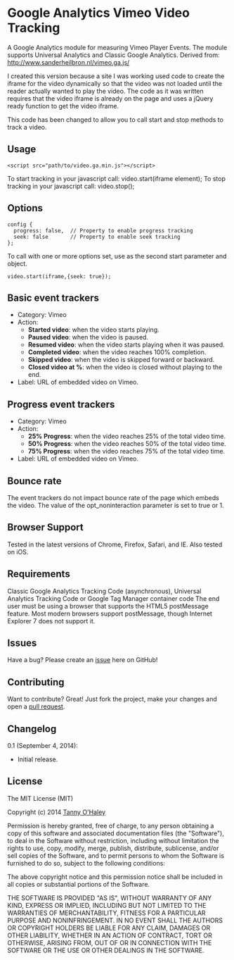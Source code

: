 # Google Analytics Vimeo Video Tracking

A Google Analytics module for measuring Vimeo Player Events. The module supports Universal Analytics and Classic Google Analytics. Derived from: http://www.sanderheilbron.nl/vimeo.ga.js/

I created this version because a site I was working used code to create the iframe for the video dynamically so that the video was not loaded until the reader actually wanted to play the video. The code as it was written requires that the video iframe is already on the page and uses a jQuery ready function to get the video iframe.

This code has been changed to allow you to call start and stop methods to track a video.

## Usage

    <script src="path/to/video.ga.min.js"></script>

To start tracking in your javascript call:
    video.start(iframe element);
To stop tracking in your javascript call:
    video.stop();
## Options
    config {
      progress: false,  // Property to enable progress tracking
      seek: false       // Property to enable seek tracking
    };

To call with one or more options set, use as the second start parameter and object.

    video.start(iframe,{seek: true});

## Basic event trackers

* Category: Vimeo
* Action:
  * **Started video**: when the video starts playing.
  * **Paused video**: when the video is paused.
  * **Resumed video**: when the video starts playing when it was paused.
  * **Completed video**: when the video reaches 100% completion.
  * **Skipped video**: when the video is skipped forward or backward.
  * **Closed video at %**: when the video is closed without playing to the end.
* Label: URL of embedded video on Vimeo.

## Progress event trackers

* Category: Vimeo
* Action:
  * **25% Progress**: when the video reaches 25% of the total video time.
  * **50% Progress**: when the video reaches 50% of the total video time.
  * **75% Progress**: when the video reaches 75% of the total video time.
* Label: URL of embedded video on Vimeo.

## Bounce rate

The event trackers do not impact bounce rate of the page which embeds the video. The value of the opt_noninteraction parameter is set to true or 1.

## Browser Support

Tested in the latest versions of Chrome, Firefox, Safari, and IE. Also tested on iOS.

## Requirements

Classic Google Analytics Tracking Code (asynchronous), Universal Analytics Tracking Code or Google Tag Manager container code
The end user must be using a browser that supports the HTML5 postMessage feature. Most modern browsers support postMessage, though Internet Explorer 7 does not support it.

## Issues

Have a bug? Please create an [issue](https://github.com/tannyo/video.ga.js/issues) here on GitHub!

## Contributing

Want to contribute? Great! Just fork the project, make your changes and open a [pull request](https://github.com/tannyo/video.ga.js/pulls).

## Changelog
0.1 (September 4, 2014):

* Initial release.

## License

The MIT License (MIT)

Copyright (c) 2014 [Tanny O'Haley](http://tanny.ica.com)

Permission is hereby granted, free of charge, to any person obtaining a copy
of this software and associated documentation files (the "Software"), to deal
in the Software without restriction, including without limitation the rights
to use, copy, modify, merge, publish, distribute, sublicense, and/or sell
copies of the Software, and to permit persons to whom the Software is
furnished to do so, subject to the following conditions:

The above copyright notice and this permission notice shall be included in all
copies or substantial portions of the Software.

THE SOFTWARE IS PROVIDED "AS IS", WITHOUT WARRANTY OF ANY KIND, EXPRESS OR
IMPLIED, INCLUDING BUT NOT LIMITED TO THE WARRANTIES OF MERCHANTABILITY,
FITNESS FOR A PARTICULAR PURPOSE AND NONINFRINGEMENT. IN NO EVENT SHALL THE
AUTHORS OR COPYRIGHT HOLDERS BE LIABLE FOR ANY CLAIM, DAMAGES OR OTHER
LIABILITY, WHETHER IN AN ACTION OF CONTRACT, TORT OR OTHERWISE, ARISING FROM,
OUT OF OR IN CONNECTION WITH THE SOFTWARE OR THE USE OR OTHER DEALINGS IN THE
SOFTWARE.
